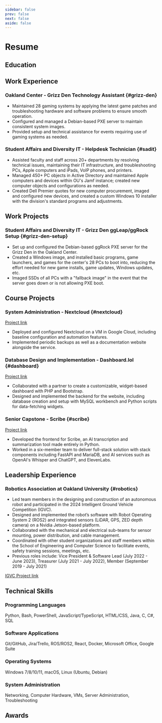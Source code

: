 ```yaml
---
sidebar: false
prev: false
next: false
aside: false
---
```


# Resume

<!-- ## Career Summary

Recent computer science graduate with hands-on experience in IT, robotics, and software.  Proficient in utilizing troubleshooting and problem-solving skills to remedy technical issues.  Effective written and oral communication skills with strong team-playing abilities.  Self-motivated and willing to learn and adapt to new technologies. -->

## Education
<p>
    <SplitText left='**Bachelor of Science in Computer Science**' right='April 2024' />
    <SplitText left='Oakland University, Rochester, MI' right='GPA 3.14' />
</p>

## Work Experience

### Oakland Center - Grizz Den Technology Assistant {#grizz-den}
<p><SplitText left='Oakland University, Rochester, MI' right='September 2023 - May 2024' /></p>

- Maintained 28 gaming systems by applying the latest game patches and troubleshooting hardware and software problems to ensure smooth operation.
- Configured and managed a Debian-based PXE server to maintain consistent system images.
- Provided setup and technical assistance for events requiring use of gaming systems as needed.


### Student Affairs and Diversity IT - Helpdesk Technician {#sadit}
<p><SplitText left='Oakland University, Rochester, MI' right='August 2021 - September 2023' /></p>

- Assisted faculty and staff across 20+ departments by resolving technical issues, maintaining their IT infrastructure, and troubleshooting PCs, Apple computers and iPads, VoIP phones, and printers.
- Managed 450+ PC objects in Active Directory and maintained Apple computers and devices within OU's Jamf instance; created new computer objects and configurations as needed.
- Created Dell Premier quotes for new computer procurement, imaged and configured new devices, and created a custom Windows 10 installer with the division's standard programs and adjustments.

## Work Projects

### Student Affairs and Diversity IT - Grizz Den ggLeap/ggRock Setup {#grizz-den-setup}
<p><SplitText left='Oakland University, Rochester, MI' right='June 2023 - August 2023' /></p>

- Set up and configured the Debian-based ggRock PXE server for the Grizz Den in the Oakland Center.
- Created a Windows image, and installed basic programs, game launchers, and games for the center's 28 PCs to boot into, reducing the effort needed for new game installs, game updates, Windows updates, etc.
- Imaged SSDs of all PCs with a "fallback image" in the event that the server goes down or is not allowing PXE boot.

## Course Projects

### System Administration - Nextcloud {#nextcloud}
[Project link](projects/nextcloud.md)

- Deployed and configured Nextcloud on a VM in Google Cloud, including baseline configuration and automation features.
- Implemented periodic backups as well as a documentation website alongside the service.

### Database Design and Implementation - Dashboard.lol {#dashboard}
[Project link](projects/dashboard.lol.md)

- Collaborated with a partner to create a customizable, widget-based dashboard with PHP and Bootstrap.
- Designed and implemented the backend for the website, including database creation and setup with MySQL workbench and Python scripts for data-fetching widgets.

### Senior Capstone - Scribe {#scribe}
[Project link](projects/scribe.md)

- Developed the frontend for Scribe, an AI transcription and summarization tool made entirely in Python.
- Worked in a six-member team to deliver full-stack solution with stack components including FastAPI and MariaDB, and AI services such as OpenAI's Whisper and ChatGPT, and ElevenLabs.

## Leadership Experience

### Robotics Association at Oakland University {#robotics}
<p><SplitText left='**President & Software Lead**' right='September 2019 - July 2024' /></p>

- Led team members in the designing and construction of an autonomous robot and participated in the 2024 Intelligent Ground Vehicle Competition (IGVC).
- Designed and implemented the robot’s software with Robot Operating System 2 (ROS2) and integrated sensors (LiDAR, GPS, ZED depth camera) on a Nvidia Jetson-based platform.
- Collaborated with the mechanical and electrical sub-teams for sensor mounting, power distribution, and cable management.
- Coordinated with other student organizations and staff members within the School of Engineering and Computer Science to facilitate events, safety training sessions, meetings, etc.
- Previous roles include: Vice President & Software Lead (July 2022 - June 2023), Treasurer (July 2021 - July 2022), Member (September 2019 - July 2021)

[IGVC Project link](projects/igvc.md)

## Technical Skills

### Programming Languages
Python, Bash, PowerShell, JavaScript/TypeScript, HTML/CSS, Java, C, C#, SQL

### Software Applications
Git/GitHub, Jira/Trello, ROS/ROS2, React, Docker, Microsoft Office, Google Suite

### Operating Systems
Windows 7/8/10/11, macOS, Linux (Ubuntu, Debian)

### System Administration
Networking, Computer Hardware, VMs, Server Administration, Troubleshooting

## Awards

<p><SplitText left='**Eagle Scout**' right='March 2019' /></p>
